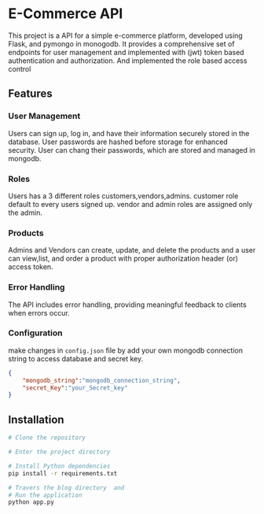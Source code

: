 # E-Commerce API

This project is a  API for a simple e-commerce platform, developed using Flask, and pymongo in monogodb. It provides a comprehensive set of endpoints for user management and implemented with (jwt) token based
authentication and authorization. And implemented the role based access control 

## Features

### User Management

Users can sign up, log in, and have their information securely stored in the database. User passwords are hashed before storage for enhanced security. User can chang their passwords, which are stored and managed in mongodb.

### Roles
Users has a 3 different roles customers,vendors,admins. customer role default to every users signed up. vendor and admin roles are assigned only the admin.

### Products
Admins and Vendors can create, update, and delete the products and a user can  view,list, and order a product with proper authorization header (or) access token. 

### Error Handling

The API includes error handling, providing meaningful feedback to clients when errors occur.

### Configuration
make changes in `config.json` file by add your own mongodb connection string to access database and secret key.
```json
{
    "mongodb_string":"mongodb_connection_string",
    "secret_Key":"your_Secret_key"
}
```

## Installation

```bash
# Clone the repository

# Enter the project directory

# Install Python dependencies
pip install -r requirements.txt

# Travers the blog directory  and
# Run the application
python app.py
```
